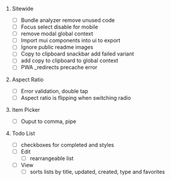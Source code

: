 1. Sitewide

    - [ ] Bundle analyzer remove unused code
    - [ ] Focus select disable for mobile
    - [ ] remove modal global context
    - [ ] Import mui components into ui to export
    - [ ] Ignore public readme images
    - [ ] Copy to clipboard snackbar add failed variant
    - [ ] add copy to clipboard to global context
    - [ ] PWA \_redirects precache error

2. Aspect Ratio

    - [ ] Error validation, double tap
    - [ ] Aspect ratio is flipping when switching radio

3. Item Picker

    - [ ] Ouput to comma, pipe

4. Todo List
    - [ ] checkboxes for completed and styles
    - [ ] Edit
        - [ ] rearrangeable list
    - [ ] View
        - [ ] sorts lists by title, updated, created, type and favorites
